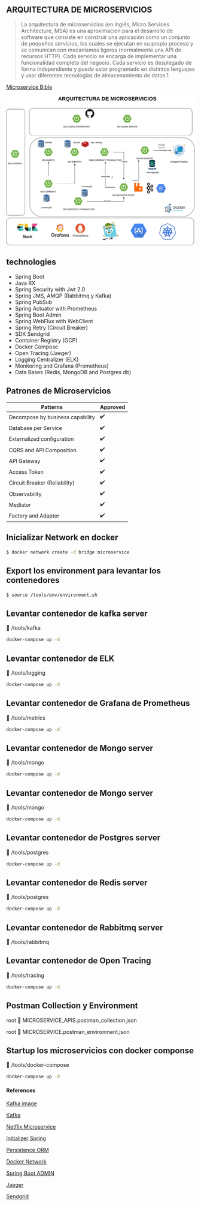## ARQUITECTURA DE MICROSERVICIOS

>La arquitectura de microservicios (en inglés, Micro Services Architecture, MSA) es una aproximación para el desarrollo de software que consiste en construir una aplicación como un conjunto de pequeños servicios, los cuales se ejecutan en su propio proceso y se comunican con mecanismos ligeros (normalmente una API de recursos HTTP). Cada servicio se encarga de implementar una funcionalidad completa del negocio. Cada servicio es desplegado de forma independiente y puede estar programado en distintos lenguajes y usar diferentes tecnologías de almacenamiento de datos.1​

[Microservice Bible](https://microservices.io/patterns/index.html)

![architecture-micro](./img/arq-micro.jpg "Archi")

## technologies

* Spring Boot
* Java RX
* Spring Security with Jwt 2.0
* Spring JMS, AMQP (Rabbitmq y Kafka) 
* Spring PubSub
* Spring Actuator with Prometheus
* Spring Boot Admin
* Spring WebFlux with WebClient
* Spring Retry (Circuit Breaker)
* SDK Sendgrid
* Container Registry (GCP)
* Docker Compose
* Open Tracing (Jaeger)
* Logging Centralizer (ELK)
* Monitoring and Grafana (Prometheus)
* Data Bases (Redis, MongoDB and Postgres db)

## Patrones de Microservicios

|               Patterns            |              Approved            |
|-----------------------------------|----------------------------------|
| Decompose by business capability  |          :heavy_check_mark:      |
| Database per Service              |          :heavy_check_mark:      |
| Externalized configuration        |          :heavy_check_mark:      |
| CQRS and API Composition          |          :heavy_check_mark:      |
| API Gateway                       |          :heavy_check_mark:      |
| Access Token                      |          :heavy_check_mark:      |
| Circuit Breaker (Reliability)     |          :heavy_check_mark:      |
| Observability                     |          :heavy_check_mark:      |
| Mediator                          |          :heavy_check_mark:      |
| Factory and Adapter               |          :heavy_check_mark:      |

## Inicializar Network en docker

```bash
$ docker network create -d bridge microservice
```

## Export los environment para levantar los contenedores 

```bash
$ source /tools/env/environment.sh
```

## Levantar contenedor de kafka server

:file_folder: /tools/kafka

```bash
docker-compose up -d
```

## Levantar contenedor de ELK

:file_folder: /tools/logging

```bash
docker-compose up -d
```

## Levantar contenedor de Grafana de Prometheus

:file_folder: /tools/metrics

```bash
docker-compose up -d
```

## Levantar contenedor de Mongo server

:file_folder: /tools/mongo

```bash
docker-compose up -d
```


## Levantar contenedor de Mongo server

:file_folder: /tools/mongo

```bash
docker-compose up -d
```

## Levantar contenedor de Postgres server

:file_folder: /tools/postgres

```bash
docker-compose up -d
```

## Levantar contenedor de Redis server

:file_folder: /tools/postgres

```bash
docker-compose up -d
```

## Levantar contenedor de Rabbitmq server

:file_folder: /tools/rabbitmq


## Levantar contenedor de Open Tracing

:file_folder: /tools/tracing

```bash
docker-compose up -d
```

## Postman Collection y Environment

root :file_folder: MICROSERVICE_APIS.postman_collection.json

root :file_folder: MICROSERVICE.postman_environment.json

## Startup los microservicios con docker componse

:file_folder: /tools/docker-compose

```bash
docker-compose up -d
```

#### References

[Kafka image](https://hub.docker.com/r/bitnami/kafka/)

[Kafka](https://www.paradigmadigital.com/dev/comunicacion-microservicios-apache-kafka/)

[Netflix Microservice](https://netflix.github.io/)

[Initializer Spring](https://start.spring.io/)

[Persistence ORM](https://github.com/vladmihalcea/hibernate-types)

[Docker Network](https://runnable.com/docker/docker-compose-networking)

[Spring Boot ADMIN](https://codecentric.github.io/spring-boot-admin/current/#_what_is_spring_boot_admin)

[Jaeger](https://medium.com/xebia-engineering/jaeger-integration-with-spring-boot-application-3c6ec4a96a6f)

[Sendgrid](https://app.sendgrid.com/guide/integrate/langs/java)